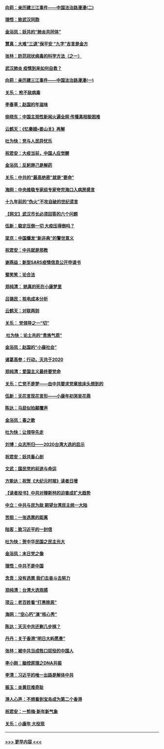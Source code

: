 #### [向莉：亲历建三江事件——中国法治路漫漫(二)](../pages/nsc993/n11829102.md?t=01301822) 
#### [理悟：致武汉同胞](../pages/nsc993/n11831522.md?t=01301822) 
#### [金浴凤：妖共的“肺炎共同体”](../pages/nsc993/n11829448.md?t=01301822) 
#### [慧真：大难“三退”保平安 “九字”吉言是金方](../pages/nsc993/n11829501.md?t=01301822) 
#### [张林：防范冠状病毒的科学方法（之一）](../pages/nsc993/n11828618.md?t=01301822) 
#### [武汉肺炎 疫情到来如何自救？](../pages/nsc993/n11827632.md?t=01301822) 
#### [向莉：亲历建三江事件——中国法治路漫漫(一)](../pages/nsc993/n11827190.md?t=01301822) 
#### [关乐： 枪不敌病毒](../pages/nsc993/n11826746.md?t=01301822) 
#### [李春草：赵国的年滋味](../pages/nsc993/n11826321.md?t=01301822) 
#### [徐晓东：中国主观性新闻火遍全网 传播真相极困难](../pages/nsc993/n11826508.md?t=01301822) 
#### [云鹤天：《忆秦娥▪娄山关》再解](../pages/nsc993/n11824682.md?t=01301822) 
#### [吐为快：党与人民异忧乐](../pages/nsc993/n11824660.md?t=01301822) 
#### [祝君安：大疫当前，中国人应觉醒](../pages/nsc993/n11821946.md?t=01301822) 
#### [金浴凤：反躬罪己是解药](../pages/nsc993/n11820280.md?t=01301822) 
#### [关乐：中共的“最高绝密”就是“要命”](../pages/nsc993/n11816946.md?t=01301822) 
#### [海网：中央维稳专家组专家夸完海口入病房感言](../pages/nsc993/n11815138.md?t=01301822) 
#### [十九年前的“伪火”不攻自破的世纪谎言](../pages/nsc993/n11813238.md?t=01301822) 
#### [【网文】武汉市长必须回答的六个问题](../pages/nsc993/n11813848.md?t=01301822) 
#### [伍新：稳定压倒一切 大疫压得倒吗？](../pages/nsc993/n11812634.md?t=01301822) 
#### [梁京：中国爆发“新非典”的警世意义](../pages/nsc993/n11812554.md?t=01301822) 
#### [祝君安：中共就是邪教](../pages/nsc993/n11812431.md?t=01301822) 
#### [谢燕益：新型SARS疫情信息公开申请书](../pages/nsc993/n11808840.md?t=01301822) 
#### [蜀笑笑：论合法](../pages/nsc993/n11808064.md?t=01301822) 
#### [郑纯清： 她真的死在小康梦里](../pages/nsc993/n11806623.md?t=01301822) 
#### [吕锡民：核电成本分析](../pages/nsc993/n11806284.md?t=01301822) 
#### [云鹤天：对联两则](../pages/nsc993/n11805957.md?t=01301822) 
#### [关乐： 党领导之一“切”](../pages/nsc993/n11804505.md?t=01301822) 
#### [ 吐为快：论土共的“贵族气质”](../pages/nsc993/n11804490.md?t=01301822) 
#### [金浴凤：赵国的“小康社会”](../pages/nsc993/n11804452.md?t=01301822) 
#### [诸葛高参：行动，灭共于2020](../pages/nsc993/n11804120.md?t=01301822) 
#### [郑纯清：爱国主义最终要党命](../pages/nsc993/n11802197.md?t=01301822) 
#### [关乐：亡党不是梦——由中共要求党章放床头想到的](../pages/nsc993/n11802156.md?t=01301822) 
#### [伍新：无花言现花言形——小康年初哭吴花燕](../pages/nsc993/n11800044.md?t=01301822) 
#### [陈达：马屁似拍颠覆声](../pages/nsc993/n11800010.md?t=01301822) 
#### [金浴凤：春之歌](../pages/nsc993/n11797687.md?t=01301822) 
#### [吐为快：让领导先走](../pages/nsc993/n11797512.md?t=01301822) 
#### [刘博：众志所归——2020台湾大选的启示](../pages/nsc993/n11796878.md?t=01301822) 
#### [祝君安：妖共畜心剖](../pages/nsc993/n11794273.md?t=01301822) 
#### [文武：国民党的前途与命运](../pages/nsc993/n11794198.md?t=01301822) 
#### [方能达：祝贺《大纪元时报》读者日增](../pages/nsc993/n11793807.md?t=01301822) 
#### [【读者投书】中共对穆斯林的迫害成扩大趋势](../pages/nsc993/n11791371.md?t=01301822) 
#### [中立：中共与民为敌 期望台湾民主统一大陆](../pages/nsc993/n11790392.md?t=01301822) 
#### [苦胆：一张选票的距离](../pages/nsc993/n11788914.md?t=01301822) 
#### [陆客：致习近平的一封信](../pages/nsc993/n11788867.md?t=01301822) 
#### [吐为快：贺中华民国之民主光大](../pages/nsc993/n11788618.md?t=01301822) 
#### [金浴凤：末日党之像](../pages/nsc993/n11787475.md?t=01301822) 
#### [理悟：中共不是中国](../pages/nsc993/n11787463.md?t=01301822) 
#### [念贲：没有选票  我们去奋斗去努力](../pages/nsc993/n11787398.md?t=01301822) 
#### [郑纯清：台湾大选观感](../pages/nsc993/n11786210.md?t=01301822) 
#### [项云：老百姓看“打黑除恶”](../pages/nsc993/n11785398.md?t=01301822) 
#### [海网：“空心朽”演“核心秀”](../pages/nsc993/n11783874.md?t=01301822) 
#### [陈达：天灭中共还剩几步棋？](../pages/nsc993/n11783719.md?t=01301822) 
#### [丹丹：关于香港“明日大屿愿景”](../pages/nsc993/n11783273.md?t=01301822) 
#### [张林：被中共当成牲口奴役的中国人](../pages/nsc993/n11782397.md?t=01301822) 
#### [李小刚：脑控原理之DNA共振](../pages/nsc993/n11780962.md?t=01301822) 
#### [李清：习近平的唯一出路是解体中共](../pages/nsc993/n11780866.md?t=01301822) 
#### [振玉：炎黄巨难奇耻](../pages/nsc993/n11779632.md?t=01301822) 
#### [港人心声：不想看到宝岛成为第二个香港](../pages/nsc993/n11778817.md?t=01301822) 
#### [祝君安：一剪梅‧新年新气象](../pages/nsc993/n11776340.md?t=01301822) 
#### [关乐：小康年 大役现](../pages/nsc993/n11774213.md?t=01301822) 

----
#### [ >>> 更早内容 <<< ](../indexes/nsc993-earlier.md)
